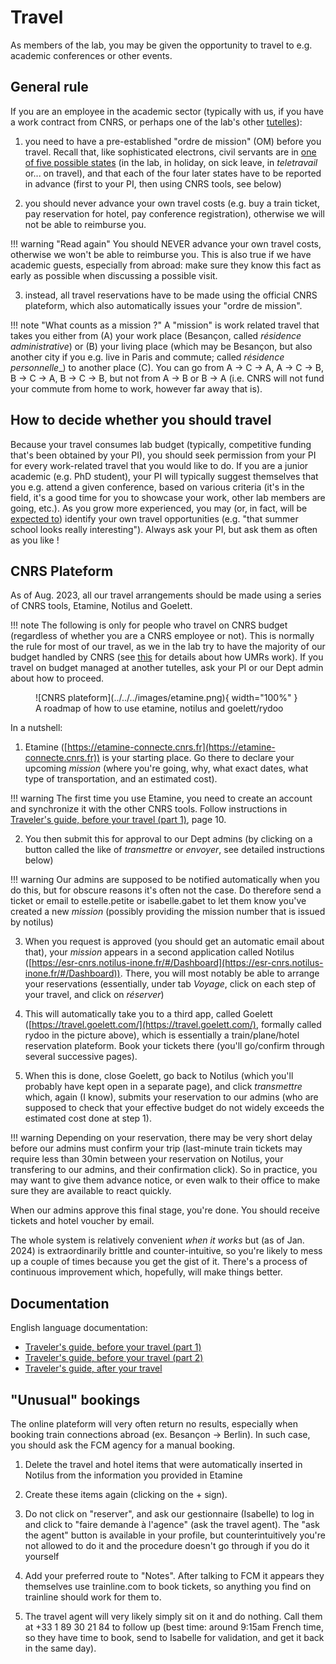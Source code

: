 # Travel 

As members of the lab, you may be given the opportunity to travel to e.g. academic conferences or other events. 

## General rule

If you are an employee in the academic sector (typically with us, if you have a work contract from CNRS, or perhaps one of the lab's other [tutelles](../../about-the-lab/about-our-operating-institutions)): 

1. you need to have a pre-established "ordre de mission" (OM) before you travel. Recall that, like sophisticated electrons, civil servants are in [one of five possible states](../time-management/) (in the lab, in holiday, on sick leave, in _teletravail_ or... on travel), and that each of the four later states have to be reported in advance (first to your PI, then using CNRS tools, see below)

2. you should never advance your own travel costs (e.g. buy a train ticket, pay reservation for hotel, pay conference registration), otherwise we will not be able to reimburse you. 

!!! warning "Read again"
	You should NEVER advance your own travel costs, otherwise we won't be able to reimburse you. This is also true if we have academic guests, especially from abroad: make sure they know this fact as early as possible when discussing a possible visit. 

3. instead, all travel reservations have to be made using the official CNRS plateform, which also automatically issues your "ordre de mission". 

!!! note "What counts as a mission ?"
	A "mission" is work related travel that takes you either from (A) your work place (Besançon, called _résidence administrative_) or (B) your living place (which may be Besançon, but also another city if you e.g. live in Paris and commute; called _résidence personnelle__) to another place (C). You can go from A -> C -> A, A -> C -> B, B -> C -> A, B -> C -> B, but not from A -> B or B -> A (i.e. CNRS will not fund your commute from home to work, however far away that is).  

## How to decide whether you should travel

Because your travel consumes lab budget (typically, competitive funding that's been obtained by your PI), you should seek permission from your PI for every work-related travel that you would like to do. If you are a junior academic (e.g. PhD student), your PI will typically suggest themselves that you e.g. attend a given conference, based on various criteria (it's in the field, it's a good time for you to showcase your work, other lab members are going, etc.). As you grow more experienced, you may (or, in fact, will be [expected to](../../roles-and-expectations/#post-docs)) identify your own travel opportunities (e.g. "that summer school looks really interesting"). Always ask your PI, but ask them as often as you like ! 


## CNRS Plateform 

As of Aug. 2023, all our travel arrangements should be made using a series of CNRS tools, Etamine, Notilus and Goelett. 

!!! note
	The following is only for people who travel on CNRS budget (regardless of whether you are a CNRS employee or not). This is normally the rule for most of our travel, as we in the lab try to have the majority of our budget handled by CNRS (see [this](../../../about-the-lab/about-our-operating-institutions/#getting-stuff-done-in-UMRs) for details about how UMRs work). If you travel on budget managed at another tutelles, ask your PI or our Dept admin about how to proceed. 

<figure markdown>
  ![CNRS plateform](../../../images/etamine.png){ width="100%" }
  <figcaption>A roadmap of how to use etamine, notilus and goelett/rydoo</figcaption>
</figure>

In a nutshell: 

1. Etamine ([https://etamine-connecte.cnrs.fr](https://etamine-connecte.cnrs.fr)) is your starting place. Go there to declare your upcoming _mission_ (where you're going, why, what exact dates, what type of transportation, and an estimated cost). 

!!! warning
	The first time you use Etamine, you need to create an account and synchronize it with the other CNRS tools. Follow instructions in [Traveler's guide, before your travel (part 1)](../../../../downloads/TRAVELER-GUIDE_Before-the-mission_V1.1-1st-part.pdf), page 10.

2. You then submit this for approval to our Dept admins (by clicking on a button called the like of _transmettre_ or _envoyer_, see detailed instructions below) 

!!! warning
	Our admins are supposed to be notified automatically when you do this, but for obscure reasons it's often not the case. Do therefore send a ticket or email to estelle.petite or isabelle.gabet to let them know you've created a new _mission_ (possibly providing the mission number that is issued by notilus)

3. When you request is approved (you should get an automatic email about that), your _mission_ appears in a second application called Notilus ([https://esr-cnrs.notilus-inone.fr/#/Dashboard](https://esr-cnrs.notilus-inone.fr/#/Dashboard)). There, you will most notably be able to arrange your reservations (essentially, under tab _Voyage_, click on each step of your travel, and click on _réserver_)

4. This will automatically take you to a third app, called Goelett ([https://travel.goelett.com/](https://travel.goelett.com/), formally called rydoo in the picture above), which is essentially a train/plane/hotel reservation plateform. Book your tickets there (you'll go/confirm through several successive pages). 

5. When this is done, close Goelett, go back to Notilus (which you'll probably have kept open in a separate page), and click _transmettre_ which, again (I know), submits your reservation to our admins (who are supposed to check that your effective budget do not widely exceeds the estimated cost done at step 1).

!!! warning
	Depending on your reservation, there may be very short delay before our admins must confirm your trip (last-minute train tickets may require less than 30min between your reservation on Notilus, your transfering to our admins, and their confirmation click). So in practice, you may want to give them advance notice, or even walk to their office to make sure they are available to react quickly. 

When our admins approve this final stage, you're done. You should receive tickets and hotel voucher by email. 

The whole system is relatively convenient _when it works_ but (as of Jan. 2024) is extraordinarily brittle and counter-intuitive, so you're likely to mess up a couple of times because you get the gist of it. There's a process of continuous improvement which, hopefully, will make things better. 

## Documentation

English language documentation: 

- [Traveler's guide, before your travel (part 1)](../../../../downloads/TRAVELER-GUIDE_Before-the-mission_V1.1-1st-part.pdf)
- [Traveler's guide, before your travel (part 2)](../../../../downloads/TRAVELER-GUIDE_Before-the-mission_V1.1-2nd-part.pdf)
- [Traveler's guide, after your travel](../../../../downloads/TRAVELER-GUIDE_After-the-mission_V1.1.pdf)

## "Unusual" bookings

The online plateform will very often return no results, especially when booking train connections abroad (ex. Besançon -> Berlin). In such case, you should ask the FCM agency for a manual booking.

1. Delete the travel and hotel items that were automatically inserted in Notilus from the information you provided in Etamine

2. Create these items again (clicking on the + sign). 

3. Do not click on "reserver", and ask our gestionnaire (Isabelle) to log in and click to "faire demande à l'agence" (ask the travel agent). The "ask the agent" button is available in your profile, but counterintuitively you're not allowed to do it and the procedure doesn't go through if you do it yourself

4. Add your preferred route to "Notes". After talking to FCM it appears they themselves use trainline.com to book tickets, so anything you find on trainline should work for them to. 

5. The travel agent will very likely simply sit on it and do nothing. Call them at +33 1 89 30 21 84 to follow up (best time: around 9:15am French time, so they have time to book, send to Isabelle for validation, and get it back in the same day). 
















